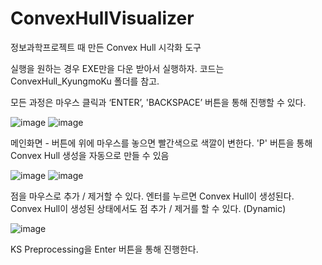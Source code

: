 # ConvexHullVisualizer

정보과학프로젝트 때 만든 Convex Hull 시각화 도구

실행을 원하는 경우 EXE만을 다운 받아서 실행하자.
코드는 ConvexHull_KyungmoKu 폴더를 참고. 

모든 과정은 마우스 클릭과 ‘ENTER’, 'BACKSPACE’ 버튼을 통해 진행할 수 있다. 

![image](https://user-images.githubusercontent.com/46951576/122516578-e6e6af80-d049-11eb-81f3-2000da5f17a2.png)
![image](https://user-images.githubusercontent.com/46951576/122516593-e9e1a000-d049-11eb-81e2-b2c7871c6358.png)

메인화면 - 버튼에 위에 마우스를 놓으면 빨간색으로 색깔이 변한다. 'P' 버튼을 통해 Convex Hull 생성을 자동으로 만들 수 있음
 
 ![image](https://user-images.githubusercontent.com/46951576/122516617-f1a14480-d049-11eb-9788-079b4498a3a1.png)
![image](https://user-images.githubusercontent.com/46951576/122516619-f36b0800-d049-11eb-8806-20229b77afea.png)

점을 마우스로 추가 / 제거할 수 있다. 엔터를 누르면 Convex Hull이 생성된다.
Convex Hull이 생성된 상태에서도 점 추가 / 제거를 할 수 있다. (Dynamic)

![image](https://user-images.githubusercontent.com/46951576/122516631-f665f880-d049-11eb-967f-8259b49c7dc8.png)

KS Preprocessing을 Enter 버튼을 통해 진행한다.
